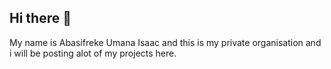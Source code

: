## Hi there 👋

My name is Abasifreke Umana Isaac and this is my private organisation and i will be posting alot of my projects here. 
